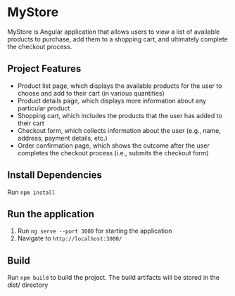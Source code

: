 # MyStore
MyStore is Angular application that allows users to view a list of available products to purchase, add them to a shopping cart, and ultimately complete the checkout process.

## Project Features
- Product list page, which displays the available products for the user to choose and add to their cart (in various quantities)
- Product details page, which displays more information about any particular product
- Shopping cart, which includes the products that the user has added to their cart
- Checkout form, which collects information about the user (e.g., name, address, payment details, etc.)
- Order confirmation page, which shows the outcome after the user completes the checkout process (i.e., submits the checkout form)

## Install Dependencies
Run `npm install`

## Run the application
1. Run `ng serve --port 3000` for starting the application
2. Navigate to `http://localhost:3000/`

## Build

Run `npm build` to build the project. The build artifacts will be stored in the dist/ directory